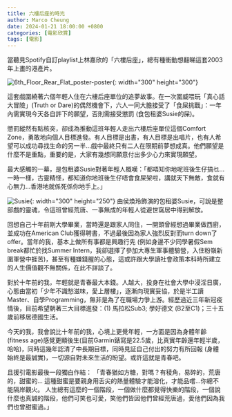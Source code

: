 ```yaml
---
title: 六樓后座的時光
author: Marco Cheung
date: 2024-01-21 18:00:00 +0800
categories: [電影欣賞]
tags: [電影]
---
```


當聽見Spotify自訂playlist上林嘉欣的「六樓后座」，總有種衝動想翻睇這套2003年上畫的港產片。

![6th_Floor_Rear_Flat_poster-poster](/6th_Floor_Rear_Flat_poster.jpg){: width="300" height="300"}

這套戲圍繞著六個年輕人住在六樓后座單位的追夢故事。在一次圍威喂玩「真心話大冒險」(Truth or Dare)的偶然機會下，六人一同大膽接受了「食屎挑戰」：一年內需實現今天各自許下的願望，否則需接受懲罰 (食包租婆Susie的屎)。

懲罰縱然有點核突，卻成為推動這班年輕人走出六樓后座單位這個Comfort Zone，勇敢地向個人目標進發。有人目標是出書，有人目標是出唱片，也有人希望可以成功尋找生命的另一半...戲中最終只有二人在限期前夢想成真。他們願望是什麼不是重點，重要的是，大家有幾想同願意付出多少心力來實現願望。

最大感觸的一幕，是包租婆Susie對著年輕人概嘆：「都唔知你地呢班後生仔搞乜...一時一樣，古靈精怪，都知道你地班後生仔唔會食屎架啦，講就天下無敵，食就有心無力...香港地就係死係你地手上。」

![Susie](/six-floor-rear-flat-susie.jpeg){: width="300" height="250"}
由侯煥玲飾演的包租婆Susie，可說是整部戲的靈魂，令這班曾經荒唐、一事無成的年輕人從避世窩居中得到解放。

回想自己十年前剛大學畢業，當時還是跟家人同住，一開頭曾經想過畢業做西廚，並成功在American Club獲得聘書，不過最後因為家人強烈反對而turn down了offer。當年的我，基本上做所有事都是興趣行先 (例如身邊不少同學暑假Sem break都忙於找Summer Intern，我卻選擇了參加大專生軍事體驗營，入住粉嶺新圍軍營中捱苦)，甚至有種嫌錢腥的心態，這或許跟大學讀社會政策本科時所建立的人生價值觀不無關係，在此不詳談了。

對於十年前的我，年輕就是青春最大本錢。人越大，投身在社會大學中浸淫日廣，心態由當初「少年不識愁滋味，愛上層樓」，逐漸向現實妥協，於是半工讀Master、自學Programming，無非是為了在職場力爭上游。經歷過近三年新冠疫情後，目前希望朝著三大目標進發：(1) 馬拉松Sub3; 學好德文 (B2至C1)；三十五歲前移居德國生活。

今天的我，我會說比十年前的我，心境上更覺年輕，一方面是因為身體年齡(fitness age)感覺更顯後生(目前Garmin錶寫是22.5歲，比真實年齡還年輕半歲，哈哈)，同時這幾年認清了中長期目標，同時見証自己付出的努力有所回報 (身體始終是最誠實)，一切源自對未來生活的盼望。或許這就是青春吧。

且援引電影最後一段獨白作結：
「青春猶如方糖，對嗎？有稜角，易碎的，荒唐的，甜蜜的...
這種甜蜜是要親身用舌尖的熱量體驗才能溶化，才能品嚐...你總不能隔岸觀火。
人生總有這麼的一個階段，一個做什麼都覺得快樂的階段，一個說什麼也真誠的階段，他們可笑也可愛，笑他們皆因他們曾經荒唐過，愛他們因為我們也曾甜蜜過。」 


